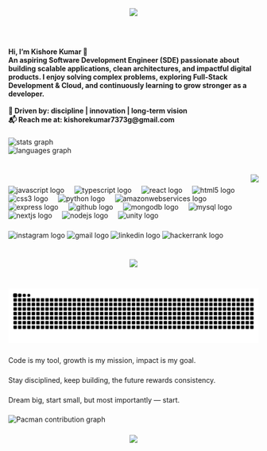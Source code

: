 <div align="center">
  <img height="200" src="https://media0.giphy.com/media/v1.Y2lkPTc5MGI3NjExcDh1cnN3dGl3Zmw5Mm5uMjM1ZmM5Y242NHJxMDJxMmJydnhoM2ZjMiZlcD12MV9pbnRlcm5hbF9naWZfYnlfaWQmY3Q9Zw/DX1cytoIQvnmgqBlQ3/giphy.gif"  />
</div>

###

<br clear="both">

<h4 align="left">Hi, I’m Kishore Kumar 👋<br>An aspiring Software Development Engineer (SDE) passionate about building scalable applications, clean architectures, and impactful digital products. I enjoy solving complex problems, exploring Full-Stack Development & Cloud, and continuously learning to grow stronger as a developer.<br><br>📌 Driven by: discipline | innovation | long-term vision<br>📬 Reach me at: kishorekumar7373g@gmail.com</h4>

###

<div align="left">
  <img src="https://github-readme-stats.vercel.app/api?username=kishorekumar28114&hide_title=false&hide_rank=false&show_icons=true&include_all_commits=true&count_private=true&disable_animations=false&theme=dracula&locale=en&hide_border=false" height="150" alt="stats graph" /> <br>
  <img src="https://github-readme-stats.vercel.app/api/top-langs?username=kishorekumar28114&locale=en&hide_title=false&layout=compact&card_width=320&langs_count=6&theme=dracula&hide_border=true" height="150" alt="languages graph"  />
</div>

###

<br clear="both">

<img align="right" height="150" src="https://media4.giphy.com/media/v1.Y2lkPTc5MGI3NjExa2RrbHc2bGpkdTRkM242OTk5MzF4MzJjZm41NnpkdzZvYWRnNDZxYSZlcD12MV9pbnRlcm5hbF9naWZfYnlfaWQmY3Q9Zw/78XCFBGOlS6keY1Bil/giphy.gif"  />

###

<div align="left">
  <img src="https://cdn.jsdelivr.net/gh/devicons/devicon/icons/javascript/javascript-original.svg" height="30" alt="javascript logo"  />
  <img width="12" />
  <img src="https://cdn.jsdelivr.net/gh/devicons/devicon/icons/typescript/typescript-original.svg" height="30" alt="typescript logo"  />
  <img width="12" />
  <img src="https://cdn.jsdelivr.net/gh/devicons/devicon/icons/react/react-original.svg" height="30" alt="react logo"  />
  <img width="12" />
  <img src="https://cdn.jsdelivr.net/gh/devicons/devicon/icons/html5/html5-original.svg" height="30" alt="html5 logo"  />
  <img width="12" />
  <img src="https://cdn.jsdelivr.net/gh/devicons/devicon/icons/css3/css3-original.svg" height="30" alt="css3 logo"  />
  <img width="12" />
  <img src="https://cdn.jsdelivr.net/gh/devicons/devicon/icons/python/python-original.svg" height="30" alt="python logo"  />
  <img width="12" />
  <img src="https://cdn.jsdelivr.net/gh/devicons/devicon/icons/amazonwebservices/amazonwebservices-line-wordmark.svg" height="30" alt="amazonwebservices logo"  />
  <img width="12" />
  <img src="https://cdn.jsdelivr.net/gh/devicons/devicon/icons/express/express-original.svg" height="30" alt="express logo"  />
  <img width="12" />
  <img src="https://cdn.jsdelivr.net/gh/devicons/devicon/icons/github/github-original.svg" height="30" alt="github logo"  />
  <img width="12" />
  <img src="https://cdn.jsdelivr.net/gh/devicons/devicon/icons/mongodb/mongodb-original.svg" height="30" alt="mongodb logo"  />
  <img width="12" />
  <img src="https://cdn.jsdelivr.net/gh/devicons/devicon/icons/mysql/mysql-original.svg" height="30" alt="mysql logo"  />
  <img width="12" />
  <img src="https://cdn.jsdelivr.net/gh/devicons/devicon/icons/nextjs/nextjs-original.svg" height="30" alt="nextjs logo"  />
  <img width="12" />
  <img src="https://cdn.jsdelivr.net/gh/devicons/devicon/icons/nodejs/nodejs-original.svg" height="30" alt="nodejs logo"  />
  <img width="12" />
  <img src="https://cdn.jsdelivr.net/gh/devicons/devicon/icons/unity/unity-original.svg" height="30" alt="unity logo"  />
</div>

###

<div align="left">
  <img src="https://img.shields.io/static/v1?message=Instagram&logo=instagram&label=&color=E4405F&logoColor=white&labelColor=&style=for-the-badge" height="35" alt="instagram logo"  />
  <img src="https://img.shields.io/static/v1?message=Gmail&logo=gmail&label=&color=D14836&logoColor=white&labelColor=&style=for-the-badge" height="35" alt="gmail logo"  />
  <img src="https://img.shields.io/static/v1?message=LinkedIn&logo=linkedin&label=&color=0077B5&logoColor=white&labelColor=&style=for-the-badge" height="35" alt="linkedin logo"  />
  <img src="https://img.shields.io/static/v1?message=HackerRank&logo=hackerrank&label=&color=2EC866&logoColor=white&labelColor=&style=for-the-badge" height="35" alt="hackerrank logo"  />
</div>

###

<br clear="both">

<div align="center">
  <img src="https://visitor-badge.laobi.icu/badge?page_id=kishorekumar28114.kishorekumar28114&left_text=Check%20Me"  />
</div>

###

<br clear="both">

<img src="https://raw.githubusercontent.com/kishorekumar28114/kishorekumar28114/output/snake.svg" alt="Snake animation" />

###

<p align="left">Code is my tool, growth is my mission, impact is my goal.</p>

###

<p align="left">Stay disciplined, keep building, the future rewards consistency.</p>

###

<p align="left">Dream big, start small, but most importantly — start.</p>

###

<div align="center">
</div>

###

<picture>
  <source media="(prefers-color-scheme: dark)" srcset="https://raw.githubusercontent.com/kishorekumar28114/kishorekumar28114/output/pacman-contribution-graph-dark.svg">
  <source media="(prefers-color-scheme: light)" srcset="https://raw.githubusercontent.com/kishorekumar28114/kishorekumar28114/output/pacman-contribution-graph.svg">
  <img alt="Pacman contribution graph" src="https://raw.githubusercontent.com/kishorekumar28114/kishorekumar28114/output/pacman-contribution-graph.svg">
</picture>


###

<div align="center">
  <img height="200" src="https://media4.giphy.com/media/v1.Y2lkPTc5MGI3NjExZ3czYTB0dmNoM3NycnQ4c2ptdHlmdGpkZHY1ZTk4NHF6M3MyM2VzMSZlcD12MV9pbnRlcm5hbF9naWZfYnlfaWQmY3Q9Zw/VYdgE52Ik7Cc7vBrGA/giphy.gif"  />
</div>

###
